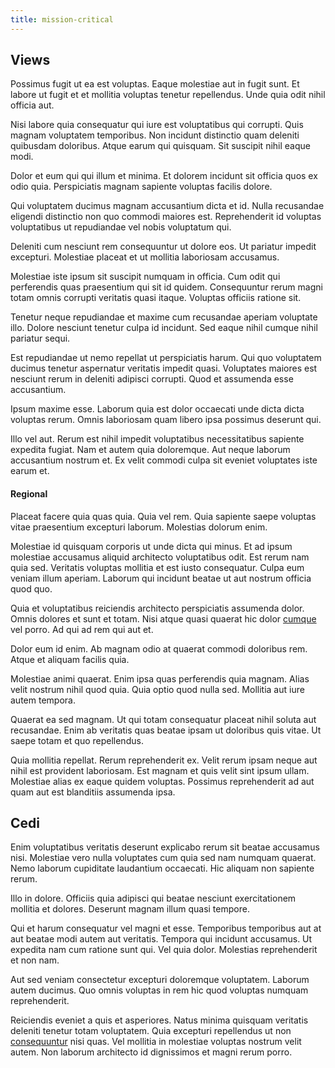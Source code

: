 ```yaml
---
title: mission-critical
---
```


## Views

Possimus fugit ut ea est voluptas. Eaque molestiae aut in fugit sunt. Et labore ut fugit et et mollitia voluptas tenetur repellendus. Unde quia odit nihil officia aut.

Nisi labore quia consequatur qui iure est voluptatibus qui corrupti. Quis magnam voluptatem temporibus. Non incidunt distinctio quam deleniti quibusdam doloribus. Atque earum qui quisquam. Sit suscipit nihil eaque modi.

Dolor et eum qui qui illum et minima. Et dolorem incidunt sit officia quos ex odio quia. Perspiciatis magnam sapiente voluptas facilis dolore.

Qui voluptatem ducimus magnam accusantium dicta et id. Nulla recusandae eligendi distinctio non quo commodi maiores est. Reprehenderit id voluptas voluptatibus ut repudiandae vel nobis voluptatum qui.

Deleniti cum nesciunt rem consequuntur ut dolore eos. Ut pariatur impedit excepturi. Molestiae placeat et ut mollitia laboriosam accusamus.

Molestiae iste ipsum sit suscipit numquam in officia. Cum odit qui perferendis quas praesentium qui sit id quidem. Consequuntur rerum magni totam omnis corrupti veritatis quasi itaque. Voluptas officiis ratione sit.

Tenetur neque repudiandae et maxime cum recusandae aperiam voluptate illo. Dolore nesciunt tenetur culpa id incidunt. Sed eaque nihil cumque nihil pariatur sequi.

Est repudiandae ut nemo repellat ut perspiciatis harum. Qui quo voluptatem ducimus tenetur aspernatur veritatis impedit quasi. Voluptates maiores est nesciunt rerum in deleniti adipisci corrupti. Quod et assumenda esse accusantium.

Ipsum maxime esse. Laborum quia est dolor occaecati unde dicta dicta voluptas rerum. Omnis laboriosam quam libero ipsa possimus deserunt qui.

Illo vel aut. Rerum est nihil impedit voluptatibus necessitatibus sapiente expedita fugiat. Nam et autem quia doloremque. Aut neque laborum accusantium nostrum et. Ex velit commodi culpa sit eveniet voluptates iste earum et.

#### Regional

Placeat facere quia quas quia. Quia vel rem. Quia sapiente saepe voluptas vitae praesentium excepturi laborum. Molestias dolorum enim.

Molestiae id quisquam corporis ut unde dicta qui minus. Et ad ipsum molestiae accusamus aliquid architecto voluptatibus odit. Est rerum nam quia sed. Veritatis voluptas mollitia et est iusto consequatur. Culpa eum veniam illum aperiam. Laborum qui incidunt beatae ut aut nostrum officia quod quo.

Quia et voluptatibus reiciendis architecto perspiciatis assumenda dolor. Omnis dolores et sunt et totam. Nisi atque quasi quaerat hic dolor [cumque](/facere/temporibus/adipisci/molestias/centralized_usability_reboot.md) vel porro. Ad qui ad rem qui aut et.

Dolor eum id enim. Ab magnam odio at quaerat commodi doloribus rem. Atque et aliquam facilis quia.

Molestiae animi quaerat. Enim ipsa quas perferendis quia magnam. Alias velit nostrum nihil quod quia. Quia optio quod nulla sed. Mollitia aut iure autem tempora.

Quaerat ea sed magnam. Ut qui totam consequatur placeat nihil soluta aut recusandae. Enim ab veritatis quas beatae ipsam ut doloribus quis vitae. Ut saepe totam et quo repellendus.

Quia mollitia repellat. Rerum reprehenderit ex. Velit rerum ipsam neque aut nihil est provident laboriosam. Est magnam et quis velit sint ipsum ullam. Molestiae alias ex eaque quidem voluptas. Possimus reprehenderit ad aut quam aut est blanditiis assumenda ipsa.

## Cedi

Enim voluptatibus veritatis deserunt explicabo rerum sit beatae accusamus nisi. Molestiae vero nulla voluptates cum quia sed nam numquam quaerat. Nemo laborum cupiditate laudantium occaecati. Hic aliquam non sapiente rerum.

Illo in dolore. Officiis quia adipisci qui beatae nesciunt exercitationem mollitia et dolores. Deserunt magnam illum quasi tempore.

Qui et harum consequatur vel magni et esse. Temporibus temporibus aut at aut beatae modi autem aut veritatis. Tempora qui incidunt accusamus. Ut expedita nam cum ratione sunt qui. Vel quia dolor. Molestias reprehenderit et non nam.

Aut sed veniam consectetur excepturi doloremque voluptatem. Laborum autem ducimus. Quo omnis voluptas in rem hic quod voluptas numquam reprehenderit.

Reiciendis eveniet a quis et asperiores. Natus minima quisquam veritatis deleniti tenetur totam voluptatem. Quia excepturi repellendus ut non [consequuntur](/dolore/odio/neque/et/hub_standardization.md) nisi quas. Vel mollitia in molestiae voluptas nostrum velit autem. Non laborum architecto id dignissimos et magni rerum porro.
